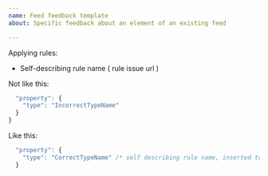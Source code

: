 ```yaml
---
name: Feed feedback template
about: Specific feedback about an element of an existing feed

---
```


Applying rules:
- Self-describing rule name ( rule issue url ) 

Not like this:

```javascript
  "property": {
    "type": "IncorrectTypeName"
  }
}
```


Like this:

```javascript
  "property": {
    "type": "CorrectTypeName" /* self describing rule name, inserted to indicate application of rule */
  }
```
